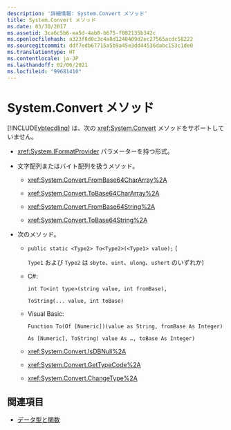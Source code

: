 ```yaml
---
description: '詳細情報: System.Convert メソッド'
title: System.Convert メソッド
ms.date: 03/30/2017
ms.assetid: 3ca6c5b6-ea5d-4ab0-b675-f082135b342c
ms.openlocfilehash: a323f8d0c3c4a8d1248409d2ec27565acdc58222
ms.sourcegitcommit: ddf7edb67715a5b9a45e3dd44536dabc153c1de0
ms.translationtype: HT
ms.contentlocale: ja-JP
ms.lasthandoff: 02/06/2021
ms.locfileid: "99681410"
---
```

# <a name="systemconvert-methods"></a>System.Convert メソッド

[!INCLUDE[vbtecdlinq](../../../../../../includes/vbtecdlinq-md.md)] は、次の <xref:System.Convert> メソッドをサポートしていません。

- <xref:System.IFormatProvider> パラメーターを持つ形式。

- 文字配列またはバイト配列を扱うメソッド。

  - <xref:System.Convert.FromBase64CharArray%2A>

  - <xref:System.Convert.ToBase64CharArray%2A>

  - <xref:System.Convert.FromBase64String%2A>

  - <xref:System.Convert.ToBase64String%2A>

- 次のメソッド。

  - `public static <Type2> To<Type2>(<Type1> value);` (

    `Type1` および `Type2` は `sbyte`、`uint`、`ulong`、`ushort` のいずれか)

  - C#:

    `int To<int type>(string value, int fromBase),`

    `ToString(... value, int toBase)`

  - Visual Basic:

    `Function To(Of [Numeric])(value as String, fromBase As Integer)`

    `As [Numeric], ToString( value As …, toBase As Integer)`

  - <xref:System.Convert.IsDBNull%2A>

  - <xref:System.Convert.GetTypeCode%2A>

  - <xref:System.Convert.ChangeType%2A>

## <a name="see-also"></a>関連項目

- [データ型と関数](data-types-and-functions.md)
